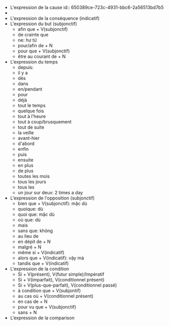 - L'expression de la cause
  id:: 650389ce-723c-4931-bbc6-2a56513bd7b5
-
- L'expression de la conséquence (indicatif)
- L'expression du but (subjonctif)
	- afin que + V(subjonctif)
	- de crainte que
	- ne: hư từ
	- pour/afin de + N
	- pour que + V(subjonctif)
	- être au courant de + N
- L'expression du temps
	- depuis:
	- il y a
	- dès
	- dans
	- en/pendant
	- pour
	- déjà
	- tout le temps
	- quelque fois
	- tout à l'heure
	- tout à coup/brusquement
	- tout de suite
	- la veille
	- avant-hier
	- d'abord
	- enfin
	- puis
	- ensuite
	- en plus
	- de plus
	- toutes les mois
	- tous les jours
	- tous les
	- un jour sur deux: 2 times a day
- L'expression de l'opposition (subjonctif)
	- bien que + V(subjonctif): mặc dù
	- quoique: dù
	- quoi que: mặc dù
	- où que: dù
	- mais
	- sans que: không
	- au lieu de
	- en dépit de + N
	- malgré + N
	- même si + V(indicatif)
	- alors que + V(indicatif): vậy mà
	- tandis que + V(indicatif)
- L'expression de la condition
	- Si + V(présent), V(futur simple)/Impératif
	- Si + V(imparfait), V(conditionnel présent)
	- Si + V(plus-que-parfait), V(conditionnel passé)
	- à condition que + V(subjontif)
	- au cas où + V(conditionnel présent)
	- en cas de + N
	- pour vu que + V(subjonctif)
	- sans + N
- L'expression de la comparison